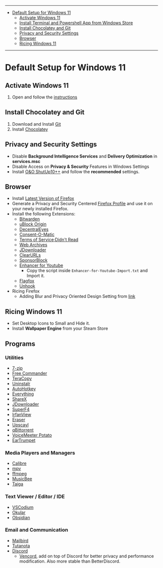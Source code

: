 
---
- [Default Setup for Windows 11](#default-setup-for-windows-11)
  - [Activate Windows 11](#activate-windows-11)
  - [Install Terminal and Powershell App from Windows Store](#install-terminal-and-powershell-app-from-windows-store)
  - [Install Chocolatey and Git](#install-chocolatey-and-git)
  - [Privacy and Security Settings](#privacy-and-security-settings)
  - [Browser](#browser)
  - [Ricing Windows 11](#ricing-windows-11)

---
# Default Setup for Windows 11

## Activate Windows 11
1. Open and follow the [instructions](https://github.com/massgravel/Microsoft-Activation-Scripts)

## Install Chocolatey and Git
1. Download and Install [Git](https://git-scm.com/download/win)
2. Install [Chocolatey](https://chocolatey.org/install)

## Privacy and Security Settings
* Disable **Background Intelligence Services** and **Delivery Optimization** in **services.msc**
* Disable Access on **Privacy & Security** Features in Windows Settings
* Install [O&O ShutUp10++](https://www.oo-software.com/en/shutup10) and follow the **recommended** settings.

## Browser
- Install [Latest Version of Firefox](https://www.mozilla.org/en-US/firefox/new/)
- Generate a Privacy and Security Centered [Firefox Profile](https://ffprofile.com/#finish) and use it on your newly installed Firefox.
- Install the following Extensions:
  - [Bitwarden](https://addons.mozilla.org/en-US/firefox/addon/bitwarden-password-manager/)
  - [uBlock Origin](https://addons.mozilla.org/en-US/firefox/addon/ublock-origin/)
  - [DecentralEyes](https://addons.mozilla.org/en-US/firefox/addon/decentraleyes/)
  - [Consent-O-Matic](https://addons.mozilla.org/en-US/firefox/addon/consent-o-matic/)
  - [Terms of Service;Didn't Read](https://addons.mozilla.org/en-US/firefox/addon/terms-of-service-didnt-read/)
  - [Web Archives](https://addons.mozilla.org/en-US/firefox/addon/view-page-archive/)
  - [JDownloader](https://my.jdownloader.org/apps/)
  - [ClearURLs](https://addons.mozilla.org/en-US/firefox/addon/clearurls/)
  - [SponsorBlock](https://addons.mozilla.org/en-US/firefox/addon/sponsorblock/)
  - [Enhancer for Youtube](https://addons.mozilla.org/en-US/firefox/addon/enhancer-for-youtube/)
    - Copy the script inside `Enhancer-for-Youtube-Import.txt` and Import it.
  - [Flagfox](https://addons.mozilla.org/en-US/firefox/addon/flagfox/)
  - [Unhook](https://addons.mozilla.org/en-US/firefox/addon/youtube-recommended-videos/)
- Ricing Firefox
  - Adding Blur and Privacy Oriented Design Setting from [link](https://github.com/datguypiko/Firefox-Mod-Blur)

## Ricing Windows 11
- Set Desktop Icons to Small and Hide it.
- Install **Wallpaper Engine** from your Steam Store

## Programs
### Utilities
- [7-zip](https://www.7-zip.org)
- [Free Commander](https://freecommander.com/en/downloads/)
- [TeraCopy](https://www.codesector.com/teracopy)
- [Uninstalr](https://uninstalr.com/#download)
- [AutoHotkey](https://www.autohotkey.com/)
- [Everything](https://www.voidtools.com/)
- [ShareX](https://getsharex.com/downloads)
- [JDownloader](https://jdownloader.org/jdownloader2)
- [SuperF4](https://stefansundin.github.io/superf4/)
- [IrfanView](https://www.irfanview.com/main_download_engl.htm)
- [Eraser](https://eraser.heidi.ie)
- [Upscayl](https://www.upscayl.org/)
- [qBittorrent](https://www.qbittorrent.org/download)
- [VoiceMeeter Potato](https://vb-audio.com/Voicemeeter/potato.htm)
- [EarTrumpet](https://eartrumpet.app/)

### Media Players and Managers
- [Calibre](https://calibre-ebook.com/download)
- [mpv](https://mpv.io/)
- [ffmpeg](https://ffmpeg.org/download.html)
- [MusicBee](https://www.getmusicbee.com/)
- [Taiga](https://taiga.moe/)

### Text Viewer / Editor / IDE
- [VSCodium](https://vscodium.com/)
- [Okular](https://okular.kde.org/download/)
- [Obsidian](https://obsidian.md/download)

### Email and Communication
- [Mailbird](https://www.getmailbird.com/)
- [Tutanota](https://tutanota.com/)
- [Discord](https://discord.com/download)
  - [Vencord](https://vencord.dev/download/), add on top of Discord for better privacy and performance modification. Also more stable than BetterDiscord.